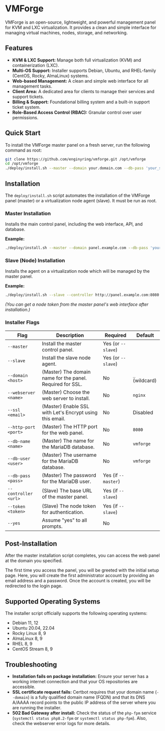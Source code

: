 # VMForge

VMForge is an open-source, lightweight, and powerful management panel for KVM and LXC virtualization. It provides a clean and simple interface for managing virtual machines, nodes, storage, and networking.

## Features

- **KVM & LXC Support:** Manage both full virtualization (KVM) and containerization (LXC).
- **Multi-OS Support:** Installer supports Debian, Ubuntu, and RHEL-family (CentOS, Rocky, AlmaLinux) systems.
- **Web-based Management:** A clean and simple web interface for all management tasks.
- **Client Area:** A dedicated area for clients to manage their services and support tickets.
- **Billing & Support:** Foundational billing system and a built-in support ticket system.
- **Role-Based Access Control (RBAC):** Granular control over user permissions.

## Quick Start

To install the VMForge master panel on a fresh server, run the following command as root:

```bash
git clone https://github.com/enginyring/vmforge.git /opt/vmforge
cd /opt/vmforge
./deploy/install.sh --master --domain your.domain.com --db-pass 'your_strong_password' --ssl your-email@example.com --yes
```

## Installation

The `deploy/install.sh` script automates the installation of the VMForge panel (master) or a virtualization node agent (slave). It must be run as root.

### Master Installation

Installs the main control panel, including the web interface, API, and database.

**Example:**
```bash
./deploy/install.sh --master --domain panel.example.com --db-pass 'your_strong_password' --yes
```

### Slave (Node) Installation

Installs the agent on a virtualization node which will be managed by the master panel.

**Example:**
```bash
./deploy/install.sh --slave --controller http://panel.example.com:8080 --token 'YOUR_NODE_TOKEN' --yes
```
*(You can get a node token from the master panel's web interface after installation.)*

### Installer Flags

| Flag | Description | Required | Default |
|---|---|---|---|
| `--master` | Install the master control panel. | Yes (or `--slave`) | |
| `--slave` | Install the slave node agent. | Yes (or `--slave`) | |
| `--domain <host>` | (Master) The domain name for the panel. Required for SSL. | No | `_` (wildcard) |
| `--webserver <name>` | (Master) Choose the web server to install. | No | `nginx` |
| `--ssl <email>` | (Master) Enable SSL with Let's Encrypt using this email. | No | Disabled |
| `--http-port <port>`| (Master) The HTTP port for the web panel. | No | `8080` |
| `--db-name <name>` | (Master) The name for the MariaDB database. | No | `vmforge` |
| `--db-user <user>` | (Master) The username for the MariaDB database. | No | `vmforge` |
| `--db-pass <pass>` | (Master) The password for the MariaDB user. | Yes (if `--master`) | |
| `--controller <url>`| (Slave) The base URL of the master panel. | Yes (if `--slave`) | |
| `--token <token>` | (Slave) The node token for authentication. | Yes (if `--slave`) | |
| `--yes` | Assume "yes" to all prompts. | No | |

## Post-Installation

After the master installation script completes, you can access the web panel at the domain you specified.

The first time you access the panel, you will be greeted with the initial setup page. Here, you will create the first administrator account by providing an email address and a password. Once the account is created, you will be redirected to the login page.

## Supported Operating Systems

The installer script officially supports the following operating systems:
- Debian 11, 12
- Ubuntu 20.04, 22.04
- Rocky Linux 8, 9
- AlmaLinux 8, 9
- RHEL 8, 9
- CentOS Stream 8, 9

## Troubleshooting

- **Installation fails on package installation:** Ensure your server has a working internet connection and that your OS repositories are accessible.
- **SSL certificate request fails:** Certbot requires that your domain name (`--domain`) is a fully qualified domain name (FQDN) and that its DNS A/AAAA record points to the public IP address of the server where you are running the installer.
- **502 Bad Gateway after install:** Check the status of the `php-fpm` service (`systemctl status php8.2-fpm` or `systemctl status php-fpm`). Also, check the webserver error logs for more details.
```

